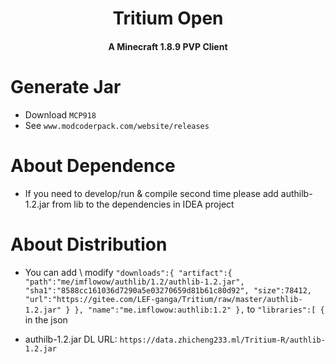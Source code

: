 <h1 align="center">Tritium Open</h1>
<h4 align="center">A Minecraft 1.8.9 PVP Client</h4>

# Generate Jar
- Download `MCP918`
- See `www.modcoderpack.com/website/releases`

# About Dependence
- If you need to develop/run & compile second time please add authilb-1.2.jar from lib to the dependencies in IDEA project

# About Distribution
- You can add \ modify 
            `"downloads":{
                "artifact":{
                    "path":"me/imflowow/authlib/1.2/authlib-1.2.jar",
                    "sha1":"8588cc161036d7290a5e03270659d81b61c80d92",
                    "size":78412,
                    "url":"https://gitee.com/LEF-ganga/Tritium/raw/master/authlib-1.2.jar"
                }
            },
            "name":"me.imflowow:authlib:1.2"
        },`
 to `"libraries":[ {` in the json


- authilb-1.2.jar DL URL: `https://data.zhicheng233.ml/Tritium-R/authlib-1.2.jar`
